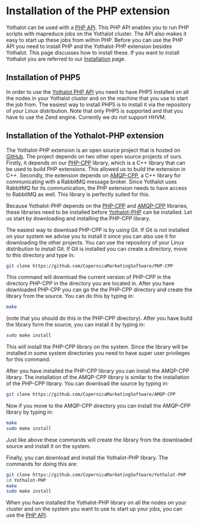 # Installation of the PHP extension

Yothalot can be used with a [PHP API](copernica-docs:Yothalot/phpapi "PHP API"). This PHP API enables you to run PHP scripts
with mapreduce jobs on the Yothalot cluster. The API also makes it easy to
start up these jobs from within PHP. Before you can
use the PHP API you need to install PHP and the Yothalot-PHP extension besides
Yothalot. This page discusses how to install these. If you want to install
Yothalot you are referred to our [Installation](copernica-docs:Yothalot/installation "Installation of Yothalot")
page.


## Installation of PHP5

In order to use the [Yothalot PHP API](copernica-docs:Yothalot/phpapi "PHP API") you
need to have PHP5 installed on all the nodes in your Yothalot cluster and on the
machine that you use to start the job from. The easiest way to install
PHP5 is to install it via the repository of your Linux distribution. Note
that only PHP5 is supported and that you have to use the Zend engine.
Currently we do not support HHVM. 


## Installation of the Yothalot-PHP extension

The Yothalot-PHP extension is an open source project that is hosted on
[GitHub](https://github.com/CopernicaMarketingSoftware/Yothalot-PHP). The
project depends on two other open source projects of ours. Firstly, it depends
on our [PHP-CPP](https://github.com/CopernicaMarketingSoftware/PHP-CPP) library,
which is a C++ library that can be used to build PHP extensions. This allowed
us to build the extension in C++. Secondly, the extension depends on
[AMQP-CPP](https://github.com/CopernicaMarketingSoftware/AMQP-CPP),
a C++ library for communicating with a RabbitMQ message broker. Since Yothalot
uses RabbitMQ for its communication, the PHP extension needs to have access
to RabbitMQ as well. This library is perfectly suited for this.

Because Yothalot-PHP depends on the [PHP-CPP](https://github.com/CopernicaMarketingSoftware/PHP-CPP)
and [AMQP-CPP](https://github.com/CopernicaMarketingSoftware/AMQP-CPP) libraries, these libraries need
to be installed before [Yothalot-PHP](https://github.com/CopernicaMarketingSoftware/Yothalot-PHP)
can be installed. Let us start by downloading and installing the PHP-CPP
library.

The easiest way to download PHP-CPP is by using Git. If Git is not installed
on your system we advise you to install it since you can also use it for downloading
the other projects. You can use the repository of your
Linux distribution to install Git. If Git is installed you can create a directory,
move to this directory and type in:

```bash
git clone https://github.com/CopernicaMarketingSoftware/PHP-CPP
```

This command will download the current version of PHP-CPP in the directory
PHP-CPP in the directory you are located in. After you have downloaded PHP-CPP
you can go the the PHP-CPP directory and create the library from the source.
You can do this by typing in:
```bash
make
```
(note that you should do this in the PHP-CPP directory).
After you have build the library form the source, you can install it by
typing in:
```bash
sudo make install
```
This will install the PHP-CPP library on the system. Since the library will
be installed in some system directories you need to have super user privileges
for this command.

After you have installed the PHP-CPP library you can install the AMQP-CPP
library. The installation of the AMQP-CPP library is similar to the installation
of the PHP-CPP library. You can download the source by typing in:
```bash
git clone https://github.com/CopernicaMarketingSoftware/AMQP-CPP
```
Now if you move to the AMQP-CPP directory you can install the AMQP-CPP library
by typing in:
```bash
make
sudo make install
```
Just like above these commands will create the library from the downloaded
source and install it on the system.

Finally, you can download and install the Yothalot-PHP library. The commands
for doing this are:

```bash
git clone https://github.com/CopernicaMarketingSoftware/Yothalot-PHP
cd Yothalot-PHP
make
sudo make install
```
When you have installed the Yothalot-PHP library on all the nodes on your
cluster and on the system you want to use to start up your jobs, you can
use the [PHP API](copernica-docs:Yothalot/phpapi "PHP API").
